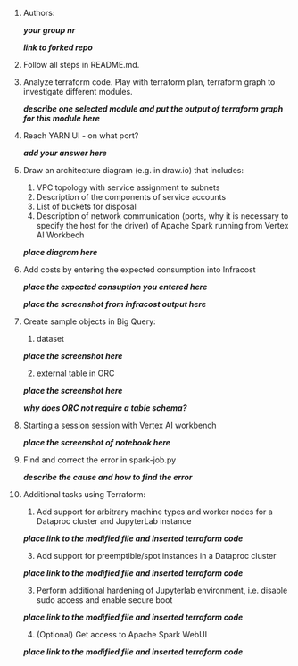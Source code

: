 1. Authors:

   ***your group nr***

   ***link to forked repo***
   
2. Follow all steps in README.md.

3. Analyze terraform code. Play with terraform plan, terraform graph to investigate different modules.

    ***describe one selected module and put the output of terraform graph for this module here***
   
5. Reach YARN UI - on what port?
   
   ***add your answer here***
   
6. Draw an architecture diagram (e.g. in draw.io) that includes:
    1. VPC topology with service assignment to subnets
    2. Description of the components of service accounts
    3. List of buckets for disposal
    4. Description of network communication (ports, why it is necessary to specify the host for the driver) of Apache Spark running from Vertex AI Workbech
  
    ***place diagram here***

7. Add costs by entering the expected consumption into Infracost

   ***place the expected consuption you entered here***

   ***place the screenshot from infracost output here***

8. Create sample objects in Big Query:
    1. dataset
   
    ***place the screenshot here***
   
    2. external table in ORC

    ***place the screenshot here***
   
    ***why does ORC not require a table schema?***
  
9. Starting a session session with Vertex AI workbench

    ***place the screenshot of notebook here***
   
10. Find and correct the error in spark-job.py

    ***describe the cause and how to find the error***

11. Additional tasks using Terraform:

    1. Add support for arbitrary machine types and worker nodes for a Dataproc cluster and JupyterLab instance

    ***place link to the modified file and inserted terraform code***
    
    3. Add support for preemptible/spot instances in a Dataproc cluster

    ***place link to the modified file and inserted terraform code***
    
    3. Perform additional hardening of Jupyterlab environment, i.e. disable sudo access and enable secure boot
    
    ***place link to the modified file and inserted terraform code***

    4. (Optional) Get access to Apache Spark WebUI

    ***place link to the modified file and inserted terraform code***

